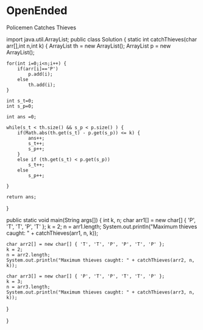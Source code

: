 # OpenEnded
Policemen Catches Thieves


import java.util.ArrayList;
public class Solution {
static int catchThieves(char arr[],int n,int k)
{
ArrayList<Integer> th = new ArrayList<Integer>();
    ArrayList<Integer> p = new ArrayList<Integer>();
    
    for(int i=0;i<n;i++) {
    	if(arr[i]=='P')
    		p.add(i);
    	else
    		th.add(i);
    }
    
    int s_t=0;
    int s_p=0;
    
    int ans =0;
    
    while(s_t < th.size() && s_p < p.size() ) {
    	if(Math.abs(th.get(s_t) - p.get(s_p)) <= k) {
    		ans++;
    		s_t++;
    		s_p++;
    	}
    	else if (th.get(s_t) < p.get(s_p))
    		s_t++;
    	else
    		s_p++;
    		
    }
    
    return ans;
}

public static void main(String args[])
  {
    int k, n;
    char arr1[] = new char[] { 'P', 'T', 'T', 'P', 'T' };
    k = 2;
    n = arr1.length;
    System.out.println("Maximum thieves caught: " + catchThieves(arr1, n, k));
 
    char arr2[] = new char[] { 'T', 'T', 'P', 'P', 'T', 'P' };
    k = 2;
    n = arr2.length;
    System.out.println("Maximum thieves caught: " + catchThieves(arr2, n, k));
 
    char arr3[] = new char[] { 'P', 'T', 'P', 'T', 'T', 'P' };
    k = 3;
    n = arr3.length;
    System.out.println("Maximum thieves caught: " + catchThieves(arr3, n, k));
  }

 
}

